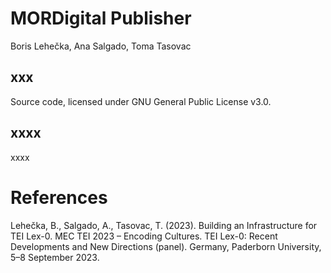 # MORDigital Publisher
Boris Lehečka, Ana Salgado, Toma Tasovac

## xxx
Source code, licensed under GNU General Public License v3.0.
## xxxx

xxxx

# References
Lehečka, B., Salgado, A., Tasovac, T. (2023). Building an Infrastructure for TEI Lex-0. MEC TEI 2023 – Encoding Cultures. TEI Lex-0: Recent Developments and New Directions (panel). Germany, Paderborn University, 5–8 September 2023.
